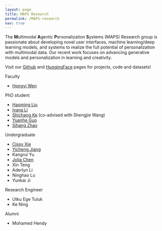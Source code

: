 ```yaml
---
layout: page
title: MAPS Research
permalink: /MAPS-research
nav: true
---
```


The <b>M</b>ultimodal <b>A</b>gentic <b>P</b>ersonalization <b>S</b>ystems (MAPS) Research group is passionate about developing novel user interfaces, machine learning/deep learning models, and systems to realize the full potential of personalization with multimodal data. Our recent work focuses on advancing generative models and personalization in learning and creativity. 

Visit our [Github](https://github.com/MAPS-research) and [HuggingFace](https://huggingface.co/MAPS-research) pages for projects, code and datasets! 

Faculty
- [Hongyi Wen](https://whongyi.github.io)

PhD student
- [Haoming Liu](https://hmdliu.site/)
- [Ivana Li](https://cs.shanghai.nyu.edu/phd-students/ivana-li-liyifan)
- [Shichang Ke](https://github.com/gillKSC) (co-advised with Shengjie Wang)
- [Yuanhe Guo](https://ricercarg.github.io/)
- [Sihang Zhao](https://akutagawa1998.github.io/)

Undergraduate
- [Cissy Xie](https://lafoucc.github.io/)
- [Yicheng Jiang](https://www.linkedin.com/in/yicheng-jiang-81a285271/)
- Kangrui Yu
- [Jolia Chen](https://cn.linkedin.com/in/zhuoran-jolia-chen-90a18a251/zh-cn)
- Xin Teng
- Aderlyn Li
- Ninghao Lu
- Yunkai Ji

Research Engineer
- Utku Ege Tuluk
- Ke Ning

Alumni
- Mohamed Hendy


